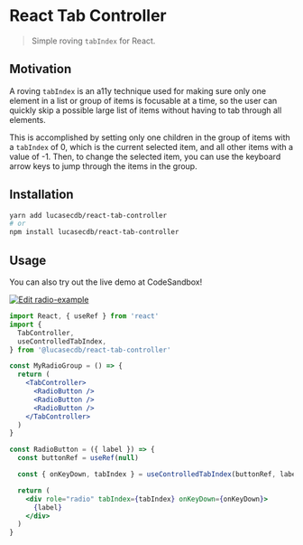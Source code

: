 # React Tab Controller

> Simple roving `tabIndex` for React.

## Motivation

A roving `tabIndex` is an a11y technique used for making sure only one
element in a list or group of items is focusable at a time, so the user
can quickly skip a possible large list of items without having to tab
through all elements.

This is accomplished by setting only one children in the group of items
with a `tabIndex` of 0, which is the current selected item, and all other
items with a value of -1. Then, to change the selected item, you can use
the keyboard arrow keys to jump through the items in the group.

## Installation

```sh
yarn add lucasecdb/react-tab-controller
# or
npm install lucasecdb/react-tab-controller
```

## Usage

You can also try out the live demo at CodeSandbox!

[![Edit radio-example](https://codesandbox.io/static/img/play-codesandbox.svg)](https://codesandbox.io/s/radioexample-2s9gi?fontsize=14)

```jsx
import React, { useRef } from 'react'
import {
  TabController,
  useControlledTabIndex,
} from '@lucasecdb/react-tab-controller'

const MyRadioGroup = () => {
  return (
    <TabController>
      <RadioButton />
      <RadioButton />
      <RadioButton />
    </TabController>
  )
}

const RadioButton = ({ label }) => {
  const buttonRef = useRef(null)

  const { onKeyDown, tabIndex } = useControlledTabIndex(buttonRef, label)

  return (
    <div role="radio" tabIndex={tabIndex} onKeyDown={onKeyDown}>
      {label}
    </div>
  )
}
```
